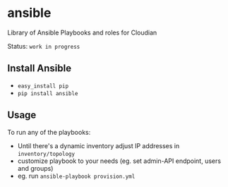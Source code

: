 # ansible
Library of Ansible Playbooks and roles for Cloudian

Status: `work in progress`

## Install Ansible

- `easy_install pip`
- `pip install ansible`

## Usage

To run any of the playbooks:

- Until there's a dynamic inventory adjust IP addresses in `inventory/topology`
- customize playbook to your needs (eg. set admin-API endpoint, users and groups)
- eg. run `ansible-playbook provision.yml`
